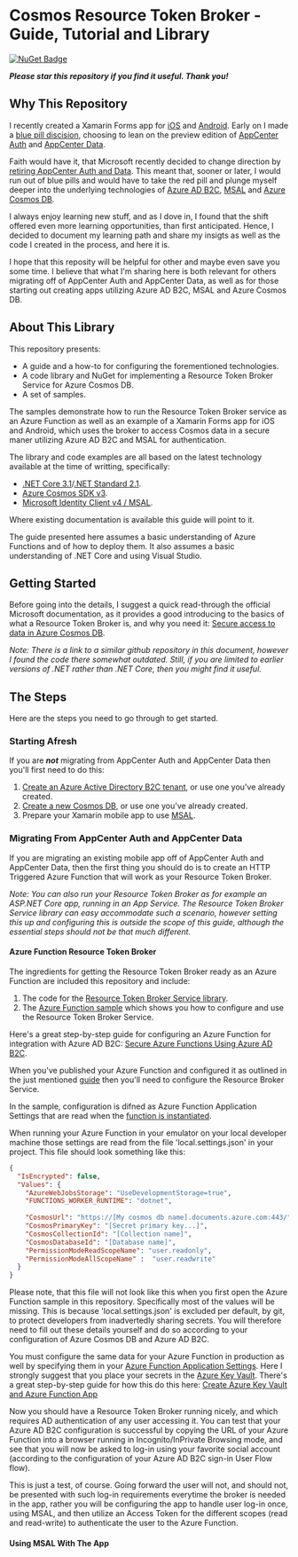 # Cosmos Resource Token Broker - Guide, Tutorial and Library

[![NuGet Badge](https://buildstats.info/nuget/Plugin.SegmentedControl.Netstandard)](https://www.nuget.org/packages/Plugin.SegmentedControl.Netstandard/)

***Please star this repository if you find it useful. Thank you!***

## Why This Repository

I recently created a Xamarin Forms app for [iOS](https://apps.apple.com/us/app/1iveowl-expenses/id1457905006) and [Android](https://play.google.com/store/apps/details?id=com.x1iveowl.myeasyexpense). Early on I made a [blue pill discision](https://en.wikipedia.org/wiki/Red_pill_and_blue_pill), choosing to lean on the preview edition of [AppCenter Auth](https://docs.microsoft.com/en-us/appcenter/auth/#how-auth-works) and [AppCenter Data](https://docs.microsoft.com/en-us/appcenter/data/).

Faith would have it, that Microsoft recently decided to change direction by [retiring AppCenter Auth and Data](https://devblogs.microsoft.com/appcenter/app-center-mbaas-retirement/). This meant that, sooner or later, I would run out of blue pills and would have to take the red pill and plunge myself deeper into the underlying technologies of [Azure AD B2C](https://docs.microsoft.com/en-us/azure/active-directory-b2c/overview), [MSAL](https://docs.microsoft.com/en-us/azure/active-directory/develop/msal-overview) and [Azure Cosmos DB](https://docs.microsoft.com/en-us/azure/cosmos-db/introduction).

I always enjoy learning new stuff, and as I dove in, I found that the shift offered even more learning opportunities, than first anticipated. Hence, I decided to document my learning path and share my insigts as well as the code I created in the process, and here it is.

I hope that this reposity will be helpful for other and maybe even save you some time. I believe that what I'm sharing here is both relevant for others migrating off of AppCenter Auth and AppCenter Data, as well as for those starting out creating apps utilizing Azure AD B2C, MSAL and Azure Cosmos DB.

## About This Library

This repository presents:

- A guide and a how-to for configuring the forementioned technologies.
- A code library and NuGet for implementing a Resource Token Broker Service for Azure Cosmos DB.
- A set of samples.

The samples demonstrate how to run the Resource Token Broker service as an Azure Function as well as an example of a Xamarin Forms app for iOS and Android, which uses the broker to access Cosmos data in a secure maner utilizing Azure AD B2C and MSAL for authentication.

The library and code examples are all based on the latest technology available at the time of writting, specifically:

- [.NET Core 3.1](https://devblogs.microsoft.com/dotnet/announcing-net-core-3-1/)/[.NET Standard 2.1](https://devblogs.microsoft.com/dotnet/announcing-net-standard-2-1/).
- [Azure Cosmos SDK v3](https://azure.microsoft.com/en-us/blog/new-for-developers-azure-cosmos-db-net-sdk-v3-now-available/).
- [Microsoft Identity Client v4 / MSAL](https://github.com/AzureAD/microsoft-authentication-library-for-dotnet/wiki/msal-net-4). 

Where existing documentation is available this guide will point to it.

The guide presented here assumes a basic understanding of Azure Functions and of how to deploy them. It also assumes a basic understanding of .NET Core and using Visual Studio.

## Getting Started

Before going into the details, I suggest a quick read-through the official Microsoft documentation, as it provides a good introducing to the basics of what a Resource Token Broker is, and why you need it: [Secure access to data in Azure Cosmos DB](https://docs.microsoft.com/en-us/azure/cosmos-db/secure-access-to-data). 

*Note: There is a link to a similar github repository in this document, however I found the code there somewhat outdated. Still, if you are limited to earlier versions of .NET rather than .NET Core, then you might find it useful.*

## The Steps

Here are the steps you need to go through to get started.

### Starting Afresh

If you are ***not*** migrating from AppCenter Auth and AppCenter Data then you'll first need to do this:

1. [Create an Azure Active Directory B2C tenant](https://docs.microsoft.com/en-us/azure/active-directory-b2c/tutorial-create-tenant), or use one you've already created.
2. [Create a new Cosmos DB](https://docs.microsoft.com/bs-latn-ba/azure/cosmos-db/create-cosmosdb-resources-portal), or use one you've already created.
3. Prepare your Xamarin mobile app to use [MSAL](https://github.com/Azure-Samples/active-directory-xamarin-native-v2).


### Migrating From AppCenter Auth and AppCenter Data

If you are migrating an existing mobile app off of AppCenter Auth and AppCenter Data, then the first thing you should do is to create an HTTP Triggered Azure Function that will work as your Resource Token Broker. 

*Note: You can also run your Resource Token Broker as for example an ASP.NET Core app, running in an App Service. The Resource Token Broker Service library can easy accommodate such a scenario, however setting this up and configuring this is outside the scope of this guide, although the essential steps should not be that much different.*


#### Azure Function Resource Token Broker

The ingredients for getting the Resource Token Broker ready as an Azure Function are included this repository and include:

1.  The code for the [Resource Token Broker Service library](https://github.com/1iveowl/CosmosResourceTokenBroker/tree/master/src/main/CosmosResourceTokenBroker).
2.  The [Azure Function sample](https://github.com/1iveowl/CosmosResourceTokenBroker/tree/master/src/sample/broker/AzureFunction.Broker) which shows you how to configure and use the Resource Token Broker Service. 

Here's a great step-by-step guide for configuring an Azure Function for integration with Azure AD B2C: [Secure Azure Functions Using Azure AD B2C](https://medium.com/@ravindraa/secure-azure-functions-using-azure-ad-b2c-986e4ad07c6c). 


When you've published your Azure Function and configured it as outlined in the just mentioned [guide](https://github.com/1iveowl/CosmosResourceTokenBroker/blob/6f043ceb5c436e131f32d76256ab6caa508ec4f5/src/sample/broker/AzureFunction.Broker/CosmosResourceTokenBroker.cs#L23) then you'll need to configure the Resource Broker Service. 

In the sample, configuration is difned as Azure Function Application Settings that are read when the [function is instantiated](https://github.com/1iveowl/CosmosResourceTokenBroker/blob/6f043ceb5c436e131f32d76256ab6caa508ec4f5/src/sample/broker/AzureFunction.Broker/CosmosResourceTokenBroker.cs#L26). 

When running your Azure Function in your emulator on your local developer machine those settings are read from the file 'local.settings.json' in your project. This file should look something like this: 

```json
{
  "IsEncrypted": false,
  "Values": {
    "AzureWebJobsStorage": "UseDevelopmentStorage=true",
    "FUNCTIONS_WORKER_RUNTIME": "dotnet",
    
    "CosmosUrl": "https://[My cosmos db name].documents.azure.com:443/",
    "CosmosPrimaryKey": "[Secret primary key...]",
    "CosmosCollectionId": "[Collection name]",
    "CosmosDatabaseId": "[Database name]",
    "PermissionModeReadScopeName": "user.readonly",
    "PermissionModeAllScopeName" :  "user.readwrite"
  }
}
```
Please note, that this file will not look like this when you first open the Azure Function sample in this repository. Specifically most of the values will be missing. This is because 'local.settings.json' is excluded per default, by git, to protect developers from inadvertedly sharing secrets. You will therefore need to fill out these details yourself and do so according to your configuration of Azure Cosmos DB and Azure AD B2C. 

You must configure the same data for your Azure Function in production as well by specifying them in your [Azure Function Application Settings](https://medium.com/awesome-azure/azure-reading-application-settings-in-azure-functions-asp-net-core-1dea56cf67cf). Here I strongly suggest that you place your secrets in the [Azure Key Vault](https://azure.microsoft.com/en-us/services/key-vault/). There's a great step-by-step guide for how this do this here: [Create Azure Key Vault and Azure Function App](https://daniel-krzyczkowski.github.io/Integrate-Key-Vault-Secrets-With-Azure-Functions/)

Now you should have a Resource Token Broker running nicely, and which requires AD authentication of any user accessing it. You can test that your Azure AD B2C configuration is successful by copying the URL of your Azure Function into a browser running in Incognito/InPrivate Browsing mode, and see that you will now be asked to log-in using your favorite social account (according to the configuration of your Azure AD B2C sign-in User Flow flow). 

This is just a test, of course. Going forward the user will not, and should not, be presented with such log-in requirements everytime the broker is needed in the app, rather you will be configuring the app to handle user log-in once, using MSAL, and then utilize an Access Token for the different scopes (read and read-write) to authenticate the user to the Azure Function.

#### Using MSAL With The App
